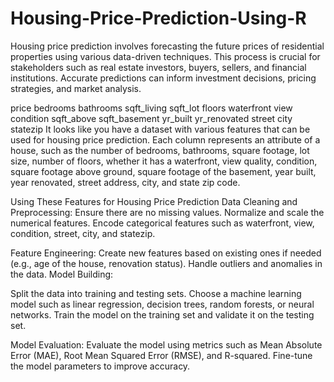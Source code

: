 # Housing-Price-Prediction-Using-R
Housing price prediction involves forecasting the future prices of residential properties using various data-driven techniques. This process is crucial for stakeholders such as real estate investors, buyers, sellers, and financial institutions. Accurate predictions can inform investment decisions, pricing strategies, and market analysis.



price bedrooms bathrooms sqft_living sqft_lot floors waterfront view condition sqft_above sqft_basement yr_built yr_renovated street city statezip
It looks like you have a dataset with various features that can be used for housing price prediction. Each column represents an attribute of a house, such as the number of bedrooms, bathrooms, square footage, lot size, number of floors, whether it has a waterfront, view quality, condition, square footage above ground, square footage of the basement, year built, year renovated, street address, city, and state zip code.



Using These Features for Housing Price Prediction
Data Cleaning and Preprocessing:
Ensure there are no missing values.
Normalize and scale the numerical features.
Encode categorical features such as waterfront, view, condition, street, city, and statezip.

Feature Engineering:
Create new features based on existing ones if needed (e.g., age of the house, renovation status).
Handle outliers and anomalies in the data.
Model Building:

Split the data into training and testing sets.
Choose a machine learning model such as linear regression, decision trees, random forests, or neural networks.
Train the model on the training set and validate it on the testing set.

Model Evaluation:
Evaluate the model using metrics such as Mean Absolute Error (MAE), Root Mean Squared Error (RMSE), and R-squared.
Fine-tune the model parameters to improve accuracy.
